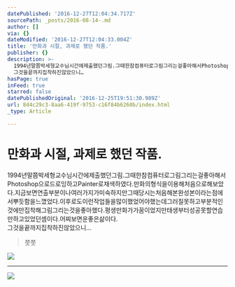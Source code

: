 ```yaml
---
datePublished: '2016-12-27T12:04:34.717Z'
sourcePath: _posts/2016-08-14-.md
author: []
via: {}
dateModified: '2016-12-27T12:04:33.004Z'
title: '만화과 시절, 과제로 했던 작품.'
publisher: {}
description: >-
  1994년말쯤박세형교수님시간에제출했던그림.그때한참컴퓨터로그림그리는걸좋아해서Photoshop으로드로잉하고Painter로채색하였다.만화의형식을이용해처음으로해보았다.지금보면연출부분이나여러가지가미숙하지만그때당시는처음해본완성본이라는점에서뿌듯함을느꼈었다.이후로도이런작업들을많이했었어야했는데그러질못하고부분적인것에만집착해그림그리는것을좋아했다.평생만화가가꿈이었지만태생부터성공못할연습만하고있었던셈이다.어찌보면운좋은삶이다.
  그것을끝까지집착하진않았으니…
hasPage: true
inFeed: true
starred: false
datePublishedOriginal: '2016-12-25T19:51:30.989Z'
url: 8d4c29c3-8aa6-419f-9753-c16f84b6260b/index.html
_type: Article

---
```

# **만화과 시절, 과제로 했던 작품.**

1994년말쯤박세형교수님시간에제출했던그림.그때한참컴퓨터로그림그리는걸좋아해서Photoshop으로드로잉하고Painter로채색하였다.만화의형식을이용해처음으로해보았다.지금보면연출부분이나여러가지가미숙하지만그때당시는처음해본완성본이라는점에서뿌듯함을느꼈었다.이후로도이런작업들을많이했었어야했는데그러질못하고부분적인것에만집착해그림그리는것을좋아했다.평생만화가가꿈이었지만태생부터성공못할연습만하고있었던셈이다.어찌보면운좋은삶이다.  
그것을끝까지집착하진않았으니...

> 쯧쯧

![](https://the-grid-user-content.s3-us-west-2.amazonaws.com/7a003782-1945-423f-aea3-2f64323577ea.jpg)

---

![](https://the-grid-user-content.s3-us-west-2.amazonaws.com/78aff289-23c4-48a3-b613-55af7b8613a7.jpg)